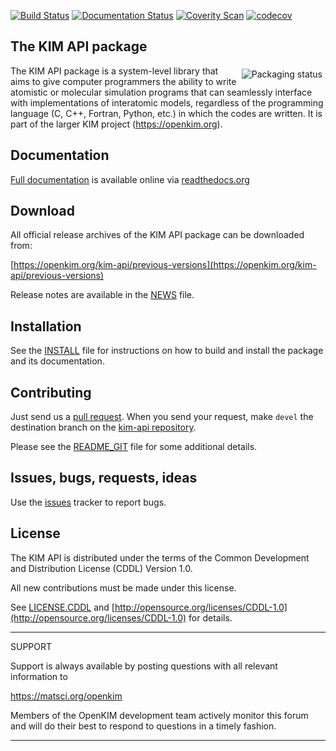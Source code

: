 <!---
#
# CDDL HEADER START
#
# The contents of this file are subject to the terms of the Common Development
# and Distribution License Version 1.0 (the "License").
#
# You can obtain a copy of the license at
# http://www.opensource.org/licenses/CDDL-1.0.  See the License for the
# specific language governing permissions and limitations under the License.
#
# When distributing Covered Code, include this CDDL HEADER in each file and
# include the License file in a prominent location with the name LICENSE.CDDL.
# If applicable, add the following below this CDDL HEADER, with the fields
# enclosed by brackets "[]" replaced with your own identifying information:
#
# Portions Copyright (c) [yyyy] [name of copyright owner]. All rights reserved.
#
# CDDL HEADER END
#

#
# Copyright (c) 2013--2020, Regents of the University of Minnesota.
# All rights reserved.
#
# Contributors:
#    Ryan S. Elliott
#    Ellad B. Tadmor
#

#
# Release: This file is part of the kim-api-2.2.1 package.
#
-->

[![Build Status](https://travis-ci.com/openkim/kim-api.svg?branch=master)](https://travis-ci.com/openkim/kim-api)
[![Documentation Status](https://readthedocs.org/projects/kim-api/badge/?version=master)](https://kim-api.readthedocs.io/en/master/?badge=master)
[![Coverity Scan](https://scan.coverity.com/projects/16411/badge.svg?flat=1)](https://scan.coverity.com/projects/openkim-kim-api)
[![codecov](https://codecov.io/gh/openkim/kim-api/branch/master/graph/badge.svg)](https://codecov.io/gh/openkim/kim-api/branch/master)

<p align="center"><h2>The KIM API package</h2></p>

<a href="https://repology.org/project/kim-api/versions"><img src="https://repology.org/badge/vertical-allrepos/kim-api.svg" alt="Packaging status" align="right" style="padding:5px;"/></a>

The KIM API package is a system-level library that aims to give computer
programmers the ability to write atomistic or molecular simulation programs
that can seamlessly interface with implementations of interatomic models,
regardless of the programming language (C, C++, Fortran, Python, etc.) in which
the codes are written.  It is part of the larger KIM project
(https://openkim.org).


Documentation
-------------

[Full documentation](https://kim-api.readthedocs.io/en/master) is available online via [readthedocs.org](https://readthedocs.org)


Download
--------

All official release archives of the KIM API package can be downloaded from:

[https://openkim.org/kim-api/previous-versions](https://openkim.org/kim-api/previous-versions)

Release notes are available in the [NEWS](NEWS) file.


Installation
------------

See the [INSTALL](INSTALL) file for instructions on how to build and install
the package and its documentation.


Contributing
------------

Just send us a [pull request](https://help.github.com/articles/using-pull-requests/).
When you send your request, make `devel` the destination branch on the
[kim-api repository](https://github.com/openkim/kim-api).

Please see the [README_GIT](README_GIT) file for some additional details.


Issues, bugs, requests, ideas
-----------------------------

Use the [issues](https://github.com/openkim/kim-api/issues) tracker to report
bugs.


License
-------

The KIM API is distributed under the terms of the Common Development and
Distribution License (CDDL) Version 1.0.

All new contributions must be made under this license.

See [LICENSE.CDDL](LICENSE.CDDL) and
[http://opensource.org/licenses/CDDL-1.0](http://opensource.org/licenses/CDDL-1.0)
for details.


*******************************************************************************

SUPPORT

Support is always available by posting questions with all relevant information
to

<https://matsci.org/openkim>

Members of the OpenKIM development team actively monitor this forum and
will do their best to respond to questions in a timely fashion.

*******************************************************************************
